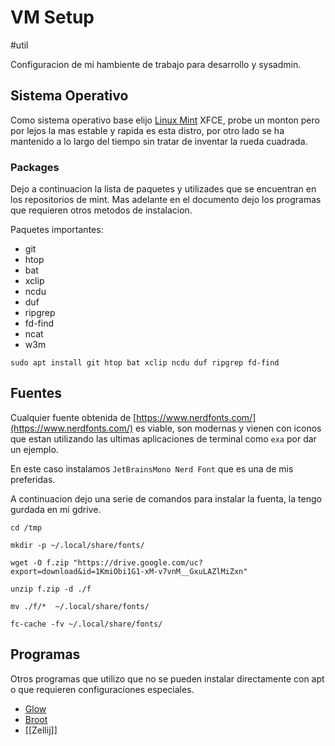 # VM Setup

#util

Configuracion de mi hambiente de trabajo para desarrollo y sysadmin.

## Sistema Operativo

Como sistema operativo base elijo [Linux Mint](https://www.linuxmint.com/download.php) XFCE, probe un monton pero por lejos la mas estable y rapida es esta distro, por otro lado se ha mantenido a lo largo del tiempo sin tratar de inventar la rueda cuadrada.

### Packages

Dejo a continuacion la lista de paquetes y utilizades que se encuentran en los repositorios de mint. Mas adelante en el documento dejo los programas que requieren otros metodos de instalacion.

Paquetes importantes:

* git
* htop
* bat
* xclip
* ncdu
* duf
* ripgrep
* fd-find
* ncat
* w3m

```shell
sudo apt install git htop bat xclip ncdu duf ripgrep fd-find
```

## Fuentes

Cualquier fuente obtenida de [https://www.nerdfonts.com/](https://www.nerdfonts.com/) es viable, son modernas y vienen con iconos que estan utilizando las ultimas aplicaciones de terminal como `exa` por dar un ejemplo.

En este caso instalamos `JetBrainsMono Nerd Font` que es una de mis preferidas.

A continuacion dejo una serie de comandos para instalar la fuenta, la tengo gurdada en mi gdrive.

```shell
cd /tmp
```

```shell
mkdir -p ~/.local/share/fonts/
```

```shell
wget -O f.zip "https://drive.google.com/uc?export=download&id=1KmiObi1G1-xM-v7vnM__GxuLAZlMiZxn"
```

```shell
unzip f.zip -d ./f
```

```shell
mv ./f/*  ~/.local/share/fonts/
```

```shell
fc-cache -fv ~/.local/share/fonts/
```

## Programas

Otros programas que utilizo que no se pueden instalar directamente con apt o que requieren configuraciones especiales.

* [Glow](/home/benabhi/Documentos/Notes/Glow.md)
* [Broot](/home/benabhi/Documentos/Notes/Broot.md)
* [[Zellij]]


